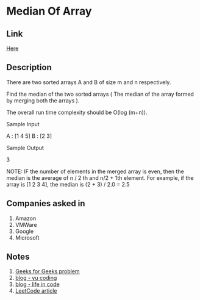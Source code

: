 # Median Of Array

## Link

[Here](https://www.interviewbit.com/problems/median-of-array/)

## Description

There are two sorted arrays A and B of size m and n respectively.

Find the median of the two sorted arrays ( The median of the array formed by merging both the arrays ).

The overall run time complexity should be O(log (m+n)).

Sample Input

A : [1 4 5]
B : [2 3]

Sample Output

3

NOTE: IF the number of elements in the merged array is even, then the median is the average of n / 2 th and n/2 + 1th element. 
For example, if the array is [1 2 3 4], the median is (2 + 3) / 2.0 = 2.5

## Companies asked in

1. Amazon
1. VMWare
1. Google
1. Microsoft

## Notes

1. [Geeks for Geeks problem](http://www.geeksforgeeks.org/median-of-two-sorted-arrays/)
1. [blog - yu coding](https://yucoding.blogspot.com/2013/01/leetcode-question-50-median-of-two.html)
1. [blog - life in code](http://www.lifeincode.net/programming/leetcode-median-of-two-sorted-arrays-more-elegant-solution/)
1. [LeetCode article](http://articles.leetcode.com/median-of-two-sorted-arrays)